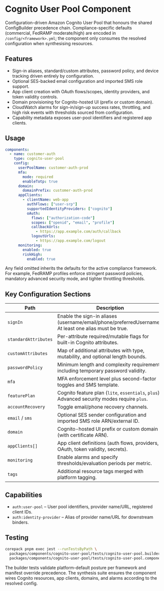 # Cognito User Pool Component

Configuration-driven Amazon Cognito User Pool that honours the shared
ConfigBuilder precedence chain. Compliance-specific defaults (commercial,
FedRAMP moderate/high) are encoded in `/config/<framework>.yml`; the component
only consumes the resolved configuration when synthesising resources.

## Features

- Sign-in aliases, standard/custom attributes, password policy, and device
  tracking driven entirely by configuration.
- Optional SES-backed email configuration and imported SMS role support.
- App client creation with OAuth flows/scopes, identity providers, and token
  validity controls.
- Domain provisioning for Cognito-hosted UI (prefix or custom domain).
- CloudWatch alarms for sign-in/sign-up success rates, throttling, and high risk
  events with thresholds sourced from configuration.
- Capability metadata exposes user-pool identifiers and registered app clients.

## Usage

```yaml
components:
  - name: customer-auth
    type: cognito-user-pool
    config:
      userPoolName: customer-auth-prod
      mfa:
        mode: required
        enableTotp: true
      domain:
        domainPrefix: customer-auth-prod
      appClients:
        - clientName: web-app
          authFlows: ["user-srp"]
          supportedIdentityProviders: ["cognito"]
          oAuth:
            flows: ["authorization-code"]
            scopes: ["openid", "email", "profile"]
            callbackUrls:
              - https://app.example.com/auth/callback
            logoutUrls:
              - https://app.example.com/logout
      monitoring:
        enabled: true
        riskHigh:
          enabled: true
```

Any field omitted inherits the defaults for the active compliance framework.
For example, FedRAMP profiles enforce stringent password policies, mandatory
advanced security mode, and tighter throttling thresholds.

## Key Configuration Sections

| Path | Description |
|------|-------------|
| `signIn` | Enable the sign-in aliases (username/email/phone/preferredUsername). At least one alias must be true. |
| `standardAttributes` | Per-attribute required/mutable flags for built-in Cognito attributes. |
| `customAttributes` | Map of additional attributes with type, mutability, and optional length bounds. |
| `passwordPolicy` | Minimum length and complexity requirements including temporary password validity. |
| `mfa` | MFA enforcement level plus second-factor toggles and SMS template. |
| `featurePlan` | Cognito feature plan (`lite`, `essentials`, `plus`). Advanced security modes require `plus`. |
| `accountRecovery` | Toggle email/phone recovery channels. |
| `email` / `sms` | Optional SES sender configuration and imported SMS role ARN/external ID. |
| `domain` | Cognito-hosted UI prefix or custom domain (with certificate ARN). |
| `appClients[]` | App client definitions (auth flows, providers, OAuth, token validity, secrets). |
| `monitoring` | Enable alarms and specify thresholds/evaluation periods per metric. |
| `tags` | Additional resource tags merged with platform tagging. |

## Capabilities

- `auth:user-pool` – User pool identifiers, provider name/URL, registered client IDs.
- `auth:identity-provider` – Alias of provider name/URL for downstream binders.

## Testing

```bash
corepack pnpm exec jest --runTestsByPath \
  packages/components/cognito-user-pool/tests/cognito-user-pool.builder.test.ts \
  packages/components/cognito-user-pool/tests/cognito-user-pool.component.synthesis.test.ts
```

The builder tests validate platform-default posture per framework and manifest
override precedence. The synthesis suite ensures the component wires Cognito
resources, app clients, domains, and alarms according to the resolved config.
